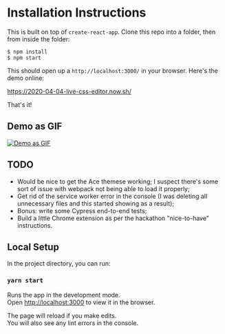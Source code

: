 # Installation Instructions

This is built on top of `create-react-app`. Clone this repo into a folder, then from inside the folder:

```
$ npm install
$ npm start
```

This should open up a `http://localhost:3000/` in your browser. Here's the demo online:

https://2020-04-04-live-css-editor.now.sh/

That's it!

## Demo as GIF

[![Demo as GIF](https://j.gifs.com/1WP95V.gif)](https://youtu.be/U28tz-T9Bsw)

## TODO

-   Would be nice to get the Ace themese working; I suspect there's some sort of issue with webpack not being able to load it properly;
-   Get rid of the service worker error in the console (I was deleting all unnecessary files and this started showing as a result);
-   Bonus: write some Cypress end-to-end tests;
-   Build a little Chrome extension as per the hackathon "nice-to-have" instructions.

## Local Setup

In the project directory, you can run:

### `yarn start`

Runs the app in the development mode.<br />
Open [http://localhost:3000](http://localhost:3000) to view it in the browser.

The page will reload if you make edits.<br />
You will also see any lint errors in the console.
